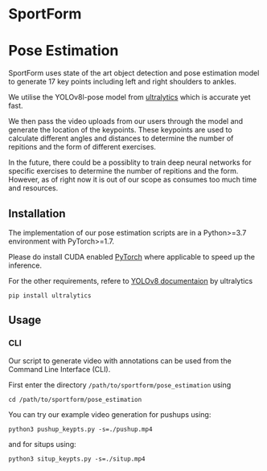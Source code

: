 # SportForm

# Pose Estimation

SportForm uses state of the art object detection and pose estimation model to generate 17 key points including left and right shoulders to ankles.

We utilise the YOLOv8l-pose model from [ultralytics](https://github.com/ultralytics/ultralytics) which is accurate yet fast.

We then pass the video uploads from our users through the model and generate the location of the keypoints. These keypoints are used to calculate different angles and distances to determine the number of repitions and the form of different exercises.

In the future, there could be a possiblity to train deep neural networks for specific exercises to determine the number of repitions and the form. However, as of right now it is out of our scope as consumes too much time and resources.

## Installation

The implementation of our pose estimation scripts are in a Python>=3.7 environment with PyTorch>=1.7.

Please do install CUDA enabled [PyTorch](https://pytorch.org/get-started/locally/) where applicable to speed up the inference.

For the other requirements, refere to [YOLOv8 documentaion](https://github.com/ultralytics/ultralytics) by ultralytics

`pip install ultralytics`

## Usage

### CLI

Our script to generate video with annotations can be used from the Command Line Interface (CLI).

First enter the directory `/path/to/sportform/pose_estimation` using

`cd /path/to/sportform/pose_estimation`

You can try our example video generation for pushups using:

`python3 pushup_keypts.py -s=./pushup.mp4`

and for situps using:

`python3 situp_keypts.py -s=./situp.mp4`
